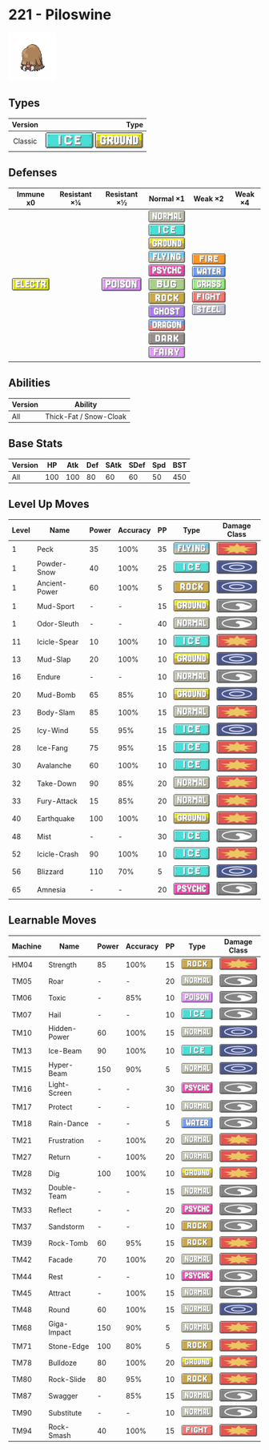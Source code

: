 # 221 - Piloswine

![piloswine](../img/pokemon/221.png)

## Types

| Version | Type                                                            |
| :-----: | --------------------------------------------------------------: |
| Classic | ![ice](../img/types/ice.png) ![ground](../img/types/ground.png) |

## Defenses

| Immune x0                              | Resistant ×¼ | Resistant ×½                       | Normal ×1                                                                                                                                                                                                                                                                                                                                                                                                          | Weak ×2                                                                                                                                                                                  | Weak ×4 |
| -------------------------------------- | ------------ | ---------------------------------- | ------------------------------------------------------------------------------------------------------------------------------------------------------------------------------------------------------------------------------------------------------------------------------------------------------------------------------------------------------------------------------------------------------------------ | ---------------------------------------------------------------------------------------------------------------------------------------------------------------------------------------- | ------- |
| ![electric](../img/types/electric.png) |              | ![poison](../img/types/poison.png) | ![normal](../img/types/normal.png)<br/>![ice](../img/types/ice.png)<br/>![ground](../img/types/ground.png)<br/>![flying](../img/types/flying.png)<br/>![psychic](../img/types/psychic.png)<br/>![bug](../img/types/bug.png)<br/>![rock](../img/types/rock.png)<br/>![ghost](../img/types/ghost.png)<br/>![dragon](../img/types/dragon.png)<br/>![dark](../img/types/dark.png)<br/>![fairy](../img/types/fairy.png) | ![fire](../img/types/fire.png)<br/>![water](../img/types/water.png)<br/>![grass](../img/types/grass.png)<br/>![fighting](../img/types/fighting.png)<br/>![steel](../img/types/steel.png) |         |

## Abilities

| Version | Ability                |
| ------- | ---------------------- |
| All     | Thick-Fat / Snow-Cloak |

## Base Stats

| Version | HP  | Atk | Def | SAtk | SDef | Spd | BST |
| ------- | --- | --- | --- | ---- | ---- | --- | --- |
| All     | 100 | 100 | 80  | 60   | 60   | 50  | 450 |

## Level Up Moves

| Level | Name          | Power | Accuracy | PP | Type                                 | Damage Class                           |
| ----- | ------------- | ----- | -------- | -- | ------------------------------------ | -------------------------------------- |
| 1     | Peck          | 35    | 100%     | 35 | ![flying](../img/types/flying.png)   | ![physical](../img/types/physical.png) |
| 1     | Powder-Snow   | 40    | 100%     | 25 | ![ice](../img/types/ice.png)         | ![special](../img/types/special.png)   |
| 1     | Ancient-Power | 60    | 100%     | 5  | ![rock](../img/types/rock.png)       | ![special](../img/types/special.png)   |
| 1     | Mud-Sport     | -     | -        | 15 | ![ground](../img/types/ground.png)   | ![status](../img/types/status.png)     |
| 1     | Odor-Sleuth   | -     | -        | 40 | ![normal](../img/types/normal.png)   | ![status](../img/types/status.png)     |
| 11    | Icicle-Spear  | 10    | 100%     | 10 | ![ice](../img/types/ice.png)         | ![physical](../img/types/physical.png) |
| 13    | Mud-Slap      | 20    | 100%     | 10 | ![ground](../img/types/ground.png)   | ![special](../img/types/special.png)   |
| 16    | Endure        | -     | -        | 10 | ![normal](../img/types/normal.png)   | ![status](../img/types/status.png)     |
| 20    | Mud-Bomb      | 65    | 85%      | 10 | ![ground](../img/types/ground.png)   | ![special](../img/types/special.png)   |
| 23    | Body-Slam     | 85    | 100%     | 15 | ![normal](../img/types/normal.png)   | ![physical](../img/types/physical.png) |
| 25    | Icy-Wind      | 55    | 95%      | 15 | ![ice](../img/types/ice.png)         | ![special](../img/types/special.png)   |
| 28    | Ice-Fang      | 75    | 95%      | 15 | ![ice](../img/types/ice.png)         | ![physical](../img/types/physical.png) |
| 30    | Avalanche     | 60    | 100%     | 10 | ![ice](../img/types/ice.png)         | ![physical](../img/types/physical.png) |
| 32    | Take-Down     | 90    | 85%      | 20 | ![normal](../img/types/normal.png)   | ![physical](../img/types/physical.png) |
| 33    | Fury-Attack   | 15    | 85%      | 20 | ![normal](../img/types/normal.png)   | ![physical](../img/types/physical.png) |
| 40    | Earthquake    | 100   | 100%     | 10 | ![ground](../img/types/ground.png)   | ![physical](../img/types/physical.png) |
| 48    | Mist          | -     | -        | 30 | ![ice](../img/types/ice.png)         | ![status](../img/types/status.png)     |
| 52    | Icicle-Crash  | 90    | 100%     | 10 | ![ice](../img/types/ice.png)         | ![physical](../img/types/physical.png) |
| 56    | Blizzard      | 110   | 70%      | 5  | ![ice](../img/types/ice.png)         | ![special](../img/types/special.png)   |
| 65    | Amnesia       | -     | -        | 20 | ![psychic](../img/types/psychic.png) | ![status](../img/types/status.png)     |

## Learnable Moves

| Machine | Name         | Power | Accuracy | PP | Type                                   | Damage Class                           |
| ------- | ------------ | ----- | -------- | -- | -------------------------------------- | -------------------------------------- |
| HM04    | Strength     | 85    | 100%     | 15 | ![rock](../img/types/rock.png)         | ![physical](../img/types/physical.png) |
| TM05    | Roar         | -     | -        | 20 | ![normal](../img/types/normal.png)     | ![status](../img/types/status.png)     |
| TM06    | Toxic        | -     | 85%      | 10 | ![poison](../img/types/poison.png)     | ![status](../img/types/status.png)     |
| TM07    | Hail         | -     | -        | 10 | ![ice](../img/types/ice.png)           | ![status](../img/types/status.png)     |
| TM10    | Hidden-Power | 60    | 100%     | 15 | ![normal](../img/types/normal.png)     | ![special](../img/types/special.png)   |
| TM13    | Ice-Beam     | 90    | 100%     | 10 | ![ice](../img/types/ice.png)           | ![special](../img/types/special.png)   |
| TM15    | Hyper-Beam   | 150   | 90%      | 5  | ![normal](../img/types/normal.png)     | ![special](../img/types/special.png)   |
| TM16    | Light-Screen | -     | -        | 30 | ![psychic](../img/types/psychic.png)   | ![status](../img/types/status.png)     |
| TM17    | Protect      | -     | -        | 10 | ![normal](../img/types/normal.png)     | ![status](../img/types/status.png)     |
| TM18    | Rain-Dance   | -     | -        | 5  | ![water](../img/types/water.png)       | ![status](../img/types/status.png)     |
| TM21    | Frustration  | -     | 100%     | 20 | ![normal](../img/types/normal.png)     | ![physical](../img/types/physical.png) |
| TM27    | Return       | -     | 100%     | 20 | ![normal](../img/types/normal.png)     | ![physical](../img/types/physical.png) |
| TM28    | Dig          | 100   | 100%     | 10 | ![ground](../img/types/ground.png)     | ![physical](../img/types/physical.png) |
| TM32    | Double-Team  | -     | -        | 15 | ![normal](../img/types/normal.png)     | ![status](../img/types/status.png)     |
| TM33    | Reflect      | -     | -        | 20 | ![psychic](../img/types/psychic.png)   | ![status](../img/types/status.png)     |
| TM37    | Sandstorm    | -     | -        | 10 | ![rock](../img/types/rock.png)         | ![status](../img/types/status.png)     |
| TM39    | Rock-Tomb    | 60    | 95%      | 15 | ![rock](../img/types/rock.png)         | ![physical](../img/types/physical.png) |
| TM42    | Facade       | 70    | 100%     | 20 | ![normal](../img/types/normal.png)     | ![physical](../img/types/physical.png) |
| TM44    | Rest         | -     | -        | 10 | ![psychic](../img/types/psychic.png)   | ![status](../img/types/status.png)     |
| TM45    | Attract      | -     | 100%     | 15 | ![normal](../img/types/normal.png)     | ![status](../img/types/status.png)     |
| TM48    | Round        | 60    | 100%     | 15 | ![normal](../img/types/normal.png)     | ![special](../img/types/special.png)   |
| TM68    | Giga-Impact  | 150   | 90%      | 5  | ![normal](../img/types/normal.png)     | ![physical](../img/types/physical.png) |
| TM71    | Stone-Edge   | 100   | 80%      | 5  | ![rock](../img/types/rock.png)         | ![physical](../img/types/physical.png) |
| TM78    | Bulldoze     | 80    | 100%     | 20 | ![ground](../img/types/ground.png)     | ![physical](../img/types/physical.png) |
| TM80    | Rock-Slide   | 80    | 95%      | 10 | ![rock](../img/types/rock.png)         | ![physical](../img/types/physical.png) |
| TM87    | Swagger      | -     | 85%      | 15 | ![normal](../img/types/normal.png)     | ![status](../img/types/status.png)     |
| TM90    | Substitute   | -     | -        | 10 | ![normal](../img/types/normal.png)     | ![status](../img/types/status.png)     |
| TM94    | Rock-Smash   | 40    | 100%     | 15 | ![fighting](../img/types/fighting.png) | ![physical](../img/types/physical.png) |